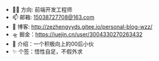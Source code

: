 - 👷‍♂️ 方向: 前端开发工程师
- 📫 邮箱: 15038727708@163.com
- 🚀 博客: http://zezhengyyds.gitee.io/personal-blog-wzz/
- 🛸 掘金：https://juejin.cn/user/3004330270263432
-  🤳 介绍：一个积极向上的00后小伙
- ✨  个签：悟性自足，不假外求
